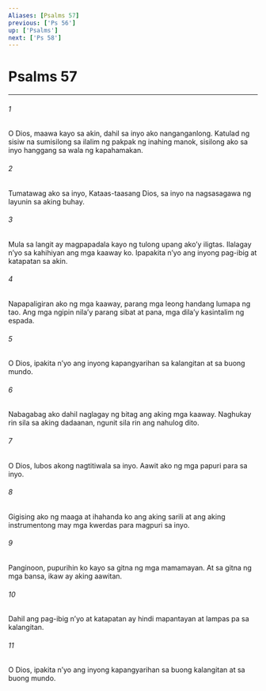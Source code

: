 ```yaml
---
Aliases: [Psalms 57]
previous: ['Ps 56']
up: ['Psalms']
next: ['Ps 58']
---
```

# Psalms 57

***

###### 1
O Dios, maawa kayo sa akin, dahil sa inyo ako nanganganlong. Katulad ng sisiw na sumisilong sa ilalim ng pakpak ng inahing manok, sisilong ako sa inyo hanggang sa wala ng kapahamakan. 

###### 2
Tumatawag ako sa inyo, Kataas-taasang Dios, sa inyo na nagsasagawa ng layunin sa aking buhay. 

###### 3
Mula sa langit ay magpapadala kayo ng tulong upang akoʼy iligtas. Ilalagay nʼyo sa kahihiyan ang mga kaaway ko. Ipapakita nʼyo ang inyong pag-ibig at katapatan sa akin. 

###### 4
Napapaligiran ako ng mga kaaway, parang mga leong handang lumapa ng tao. Ang mga ngipin nilaʼy parang sibat at pana, mga dilaʼy kasintalim ng espada. 

###### 5
O Dios, ipakita nʼyo ang inyong kapangyarihan sa kalangitan at sa buong mundo. 

###### 6
Nabagabag ako dahil naglagay ng bitag ang aking mga kaaway. Naghukay rin sila sa aking dadaanan, ngunit sila rin ang nahulog dito. 

###### 7
O Dios, lubos akong nagtitiwala sa inyo. Aawit ako ng mga papuri para sa inyo. 

###### 8
Gigising ako ng maaga at ihahanda ko ang aking sarili at ang aking instrumentong may mga kwerdas para magpuri sa inyo. 

###### 9
Panginoon, pupurihin ko kayo sa gitna ng mga mamamayan. At sa gitna ng mga bansa, ikaw ay aking aawitan. 

###### 10
Dahil ang pag-ibig nʼyo at katapatan ay hindi mapantayan at lampas pa sa kalangitan. 

###### 11
O Dios, ipakita nʼyo ang inyong kapangyarihan sa buong kalangitan at sa buong mundo.
